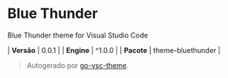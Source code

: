 # Blue Thunder

Blue Thunder theme for Visual Studio Code

| **Versão** | 0.0.1 |
| **Engine** | ^1.0.0 |
| **Pacote** | theme-bluethunder |

> Autogerado por [go-vsc-theme](https://github.com/natalbu/go-vsc-theme).
